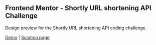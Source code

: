 ## Frontend Mentor - Shortly URL shortening API Challenge

Design preview for the Shortly URL shortening API coding challenge.

[Demo](https://url-shortener-am.netlify.app/) | [Solution page](https://www.frontendmentor.io/challenges/url-shortening-api-landing-page-2ce3ob-G)
